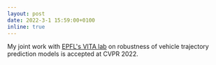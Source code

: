 ```yaml
---
layout: post
date: 2022-3-1 15:59:00+0100
inline: true
---
```


My joint work with <a href="https://www.epfl.ch/labs/vita/">EPFL's VITA lab</a> on robustness of vehicle trajectory prediction models is accepted at CVPR 2022.
